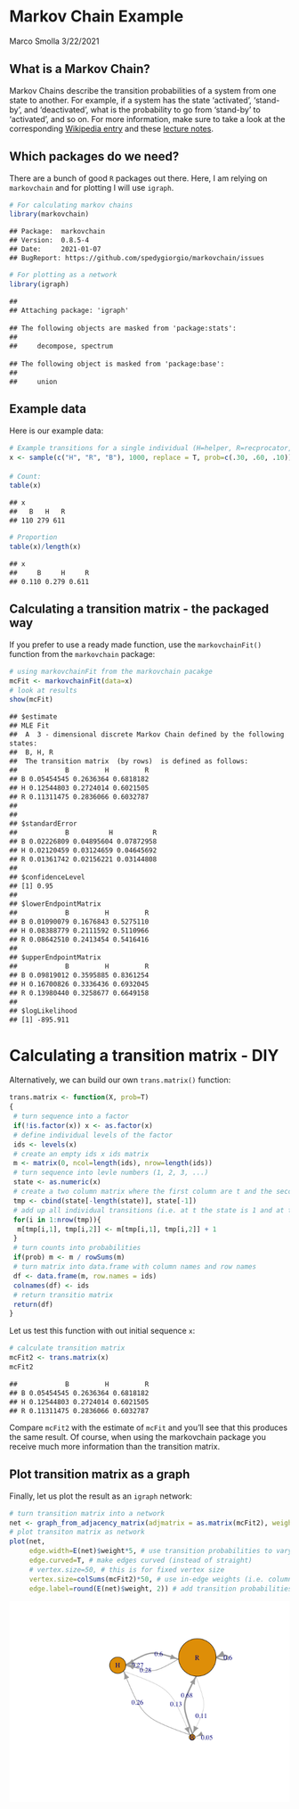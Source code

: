 Markov Chain Example
================
Marco Smolla
3/22/2021

## What is a Markov Chain?

Markov Chains describe the transition probabilities of a system from one
state to another. For example, if a system has the state ‘activated’,
‘stand-by’, and ‘deactivated’, what is the probability to go from
‘stand-by’ to ‘activated’, and so on. For more information, make sure
to take a look at the corresponding [Wikipedia
entry](https://en.wikipedia.org/wiki/Markov_chain) and these [lecture
notes](https://www.stat.auckland.ac.nz/~fewster/325/notes/ch8.pdf).

## Which packages do we need?

There are a bunch of good `R` packages out there. Here, I am relying on
`markovchain` and for plotting I will use `igraph`.

``` r
# For calculating markov chains 
library(markovchain) 
```

    ## Package:  markovchain
    ## Version:  0.8.5-4
    ## Date:     2021-01-07
    ## BugReport: https://github.com/spedygiorgio/markovchain/issues

``` r
# For plotting as a network
library(igraph) 
```

    ## 
    ## Attaching package: 'igraph'

    ## The following objects are masked from 'package:stats':
    ## 
    ##     decompose, spectrum

    ## The following object is masked from 'package:base':
    ## 
    ##     union

## Example data

Here is our example data:

``` r
# Example transitions for a single individual (H=helper, R=recprocator, B=benefactor)
x <- sample(c("H", "R", "B"), 1000, replace = T, prob=c(.30, .60, .10)) # here I am creating a random vector of states (which in your case would be the sequence of states of your individual buyers)

# Count: 
table(x)
```

    ## x
    ##   B   H   R 
    ## 110 279 611

``` r
# Proportion
table(x)/length(x)
```

    ## x
    ##     B     H     R 
    ## 0.110 0.279 0.611

## Calculating a transition matrix - the packaged way

If you prefer to use a ready made function, use the `markovchainFit()`
function from the `markovchain` package:

``` r
# using markovchainFit from the markovchain pacakge
mcFit <- markovchainFit(data=x)
# look at results
show(mcFit)
```

    ## $estimate
    ## MLE Fit 
    ##  A  3 - dimensional discrete Markov Chain defined by the following states: 
    ##  B, H, R 
    ##  The transition matrix  (by rows)  is defined as follows: 
    ##            B         H         R
    ## B 0.05454545 0.2636364 0.6818182
    ## H 0.12544803 0.2724014 0.6021505
    ## R 0.11311475 0.2836066 0.6032787
    ## 
    ## 
    ## $standardError
    ##            B          H          R
    ## B 0.02226809 0.04895604 0.07872958
    ## H 0.02120459 0.03124659 0.04645692
    ## R 0.01361742 0.02156221 0.03144808
    ## 
    ## $confidenceLevel
    ## [1] 0.95
    ## 
    ## $lowerEndpointMatrix
    ##            B         H         R
    ## B 0.01090079 0.1676843 0.5275110
    ## H 0.08388779 0.2111592 0.5110966
    ## R 0.08642510 0.2413454 0.5416416
    ## 
    ## $upperEndpointMatrix
    ##            B         H         R
    ## B 0.09819012 0.3595885 0.8361254
    ## H 0.16700826 0.3336436 0.6932045
    ## R 0.13980440 0.3258677 0.6649158
    ## 
    ## $logLikelihood
    ## [1] -895.911

# Calculating a transition matrix - DIY

Alternatively, we can build our own `trans.matrix()` function:

``` r
trans.matrix <- function(X, prob=T)
{
 # turn sequence into a factor 
 if(!is.factor(x)) x <- as.factor(x)
 # define individual levels of the factor
 ids <- levels(x)
 # create an empty ids x ids matrix
 m <- matrix(0, ncol=length(ids), nrow=length(ids))
 # turn sequence into levle numbers (1, 2, 3, ...)
 state <- as.numeric(x)
 # create a two column matrix where the first column are t and the second column t+1 entries 
 tmp <- cbind(state[-length(state)], state[-1])
 # add up all individual transitions (i.e. at t the state is 1 and at t+1 the state is 2, then add 1 to the number in the matrix M_12)
 for(i in 1:nrow(tmp)){
  m[tmp[i,1], tmp[i,2]] <- m[tmp[i,1], tmp[i,2]] + 1
 }
 # turn counts into probabilities
 if(prob) m <- m / rowSums(m)
 # turn matrix into data.frame with column names and row names 
 df <- data.frame(m, row.names = ids)
 colnames(df) <- ids
 # return transitio matrix
 return(df)
}
```

Let us test this function with out initial sequence `x`:

``` r
# calculate transition matrix
mcFit2 <- trans.matrix(x)
mcFit2
```

    ##            B         H         R
    ## B 0.05454545 0.2636364 0.6818182
    ## H 0.12544803 0.2724014 0.6021505
    ## R 0.11311475 0.2836066 0.6032787

Compare `mcFit2` with the estimate of `mcFit` and you’ll see that this
produces the same result. Of course, when using the markovchain package
you receive much more information than the transition matrix.

## Plot transition matrix as a graph

Finally, let us plot the result as an `igraph` network:

``` r
# turn transition matrix into a network
net <- graph_from_adjacency_matrix(adjmatrix = as.matrix(mcFit2), weighted = T)
# plot transiton matrix as network
plot(net, 
     edge.width=E(net)$weight*5, # use transition probabilities to vary edge widths
     edge.curved=T, # make edges curved (instead of straight)
     # vertex.size=50, # this is for fixed vertex size
     vertex.size=colSums(mcFit2)*50, # use in-edge weights (i.e. column sums of the transition matrix) to set the size of a vertex (larger vertices have larger weights of incoming edges)
     edge.label=round(E(net)$weight, 2)) # add transition probabilities as labels to all edges (and round values to make it easier to read)
```

![](markov_chain_example_files/figure-gfm/unnamed-chunk-6-1.png)<!-- -->
